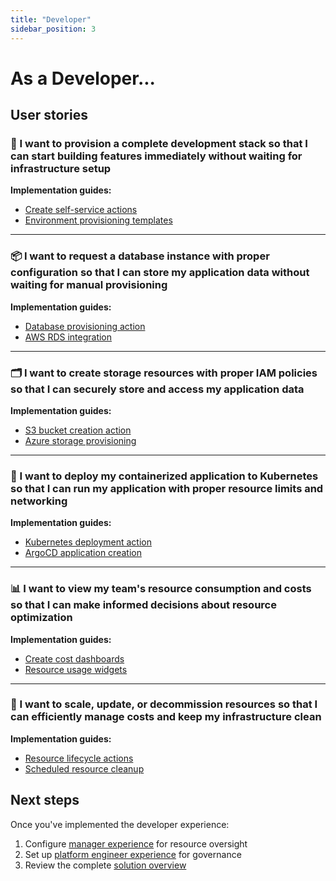 ```yaml
---
title: "Developer"
sidebar_position: 3
---
```


# As a Developer...


## User stories


### 🚀 I want to provision a complete development stack so that I can start building features immediately without waiting for infrastructure setup

**Implementation guides:**
- [Create self-service actions](/actions-and-automations/create-self-service-experiences/setup-the-action/)
- [Environment provisioning templates](/guides/all/self-service-environments)

---

### 📦 I want to request a database instance with proper configuration so that I can store my application data without waiting for manual provisioning

**Implementation guides:**
- [Database provisioning action](/actions-and-automations/create-self-service-experiences/setup-the-action/aws/provision-rds-instance)
- [AWS RDS integration](/build-your-software-catalog/sync-data-to-catalog/cloud-providers/aws/aws-rds)

---

### 🗂️ I want to create storage resources with proper IAM policies so that I can securely store and access my application data

**Implementation guides:**
- [S3 bucket creation action](/actions-and-automations/create-self-service-experiences/setup-the-action/aws/create-s3-bucket)
- [Azure storage provisioning](/actions-and-automations/create-self-service-experiences/setup-the-action/azure/create-storage-account)

---

### 🔧 I want to deploy my containerized application to Kubernetes so that I can run my application with proper resource limits and networking

**Implementation guides:**
- [Kubernetes deployment action](/actions-and-automations/create-self-service-experiences/setup-the-action/kubernetes/deploy-application)
- [ArgoCD application creation](/actions-and-automations/create-self-service-experiences/setup-the-action/argocd/create-application)

---

### 📊 I want to view my team's resource consumption and costs so that I can make informed decisions about resource optimization

**Implementation guides:**
- [Create cost dashboards](/customize-pages-dashboards-and-plugins/page/dashboard-page)
- [Resource usage widgets](/customize-pages-dashboards-and-plugins/page/dashboard-page#table-widget)

---

### 🔄 I want to scale, update, or decommission resources so that I can efficiently manage costs and keep my infrastructure clean

**Implementation guides:**
- [Resource lifecycle actions](/actions-and-automations/create-self-service-experiences/setup-the-action/)
- [Scheduled resource cleanup](/actions-and-automations/define-automations/automation-templates)

## Next steps

Once you've implemented the developer experience:

1. Configure [manager experience](./manager.md) for resource oversight
2. Set up [platform engineer experience](./platform-engineer.md) for governance
3. Review the complete [solution overview](./overview.md) 